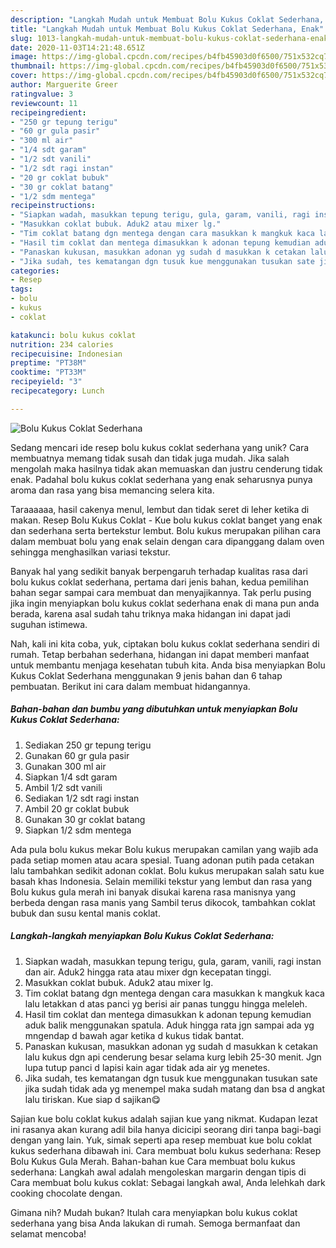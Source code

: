```yaml
---
description: "Langkah Mudah untuk Membuat Bolu Kukus Coklat Sederhana, Enak"
title: "Langkah Mudah untuk Membuat Bolu Kukus Coklat Sederhana, Enak"
slug: 1013-langkah-mudah-untuk-membuat-bolu-kukus-coklat-sederhana-enak
date: 2020-11-03T14:21:48.651Z
image: https://img-global.cpcdn.com/recipes/b4fb45903d0f6500/751x532cq70/bolu-kukus-coklat-sederhana-foto-resep-utama.jpg
thumbnail: https://img-global.cpcdn.com/recipes/b4fb45903d0f6500/751x532cq70/bolu-kukus-coklat-sederhana-foto-resep-utama.jpg
cover: https://img-global.cpcdn.com/recipes/b4fb45903d0f6500/751x532cq70/bolu-kukus-coklat-sederhana-foto-resep-utama.jpg
author: Marguerite Greer
ratingvalue: 3
reviewcount: 11
recipeingredient:
- "250 gr tepung terigu"
- "60 gr gula pasir"
- "300 ml air"
- "1/4 sdt garam"
- "1/2 sdt vanili"
- "1/2 sdt ragi instan"
- "20 gr coklat bubuk"
- "30 gr coklat batang"
- "1/2 sdm mentega"
recipeinstructions:
- "Siapkan wadah, masukkan tepung terigu, gula, garam, vanili, ragi instan dan air. Aduk2 hingga rata atau mixer dgn kecepatan tinggi."
- "Masukkan coklat bubuk. Aduk2 atau mixer lg."
- "Tim coklat batang dgn mentega dengan cara masukkan k mangkuk kaca lalu letakkan d atas panci yg berisi air panas tunggu hingga meleleh."
- "Hasil tim coklat dan mentega dimasukkan k adonan tepung kemudian aduk balik menggunakan spatula. Aduk hingga rata jgn sampai ada yg mngendap d bawah agar ketika d kukus tidak bantat."
- "Panaskan kukusan, masukkan adonan yg sudah d masukkan k cetakan lalu kukus dgn api cenderung besar selama kurg lebih 25-30 menit. Jgn lupa tutup panci d lapisi kain agar tidak ada air yg menetes."
- "Jika sudah, tes kematangan dgn tusuk kue menggunakan tusukan sate jika sudah tidak ada yg menempel maka sudah matang dan bsa d angkat lalu tiriskan. Kue siap d sajikan😋"
categories:
- Resep
tags:
- bolu
- kukus
- coklat

katakunci: bolu kukus coklat 
nutrition: 234 calories
recipecuisine: Indonesian
preptime: "PT38M"
cooktime: "PT33M"
recipeyield: "3"
recipecategory: Lunch

---
```



![Bolu Kukus Coklat Sederhana](https://img-global.cpcdn.com/recipes/b4fb45903d0f6500/751x532cq70/bolu-kukus-coklat-sederhana-foto-resep-utama.jpg)

Sedang mencari ide resep bolu kukus coklat sederhana yang unik? Cara membuatnya memang tidak susah dan tidak juga mudah. Jika salah mengolah maka hasilnya tidak akan memuaskan dan justru cenderung tidak enak. Padahal bolu kukus coklat sederhana yang enak seharusnya punya aroma dan rasa yang bisa memancing selera kita.

Taraaaaaa, hasil cakenya menul, lembut dan tidak seret di leher ketika di makan. Resep Bolu Kukus Coklat - Kue bolu kukus coklat banget yang enak dan sederhana serta bertekstur lembut. Bolu kukus merupakan pilihan cara dalam membuat bolu yang enak selain dengan cara dipanggang dalam oven sehingga menghasilkan variasi tekstur.

Banyak hal yang sedikit banyak berpengaruh terhadap kualitas rasa dari bolu kukus coklat sederhana, pertama dari jenis bahan, kedua pemilihan bahan segar sampai cara membuat dan menyajikannya. Tak perlu pusing jika ingin menyiapkan bolu kukus coklat sederhana enak di mana pun anda berada, karena asal sudah tahu triknya maka hidangan ini dapat jadi suguhan istimewa.


Nah, kali ini kita coba, yuk, ciptakan bolu kukus coklat sederhana sendiri di rumah. Tetap berbahan sederhana, hidangan ini dapat memberi manfaat untuk membantu menjaga kesehatan tubuh kita. Anda bisa menyiapkan Bolu Kukus Coklat Sederhana menggunakan 9 jenis bahan dan 6 tahap pembuatan. Berikut ini cara dalam membuat hidangannya.

<!--inarticleads1-->

##### Bahan-bahan dan bumbu yang dibutuhkan untuk menyiapkan Bolu Kukus Coklat Sederhana:

1. Sediakan 250 gr tepung terigu
1. Gunakan 60 gr gula pasir
1. Gunakan 300 ml air
1. Siapkan 1/4 sdt garam
1. Ambil 1/2 sdt vanili
1. Sediakan 1/2 sdt ragi instan
1. Ambil 20 gr coklat bubuk
1. Gunakan 30 gr coklat batang
1. Siapkan 1/2 sdm mentega


Ada pula bolu kukus mekar Bolu kukus merupakan camilan yang wajib ada pada setiap momen atau acara spesial. Tuang adonan putih pada cetakan lalu tambahkan sedikit adonan coklat. Bolu kukus merupakan salah satu kue basah khas Indonesia. Selain memiliki tekstur yang lembut dan rasa yang Bolu kukus gula merah ini banyak disukai karena rasa manisnya yang berbeda dengan rasa manis yang Sambil terus dikocok, tambahkan coklat bubuk dan susu kental manis coklat. 

<!--inarticleads2-->

##### Langkah-langkah menyiapkan Bolu Kukus Coklat Sederhana:

1. Siapkan wadah, masukkan tepung terigu, gula, garam, vanili, ragi instan dan air. Aduk2 hingga rata atau mixer dgn kecepatan tinggi.
1. Masukkan coklat bubuk. Aduk2 atau mixer lg.
1. Tim coklat batang dgn mentega dengan cara masukkan k mangkuk kaca lalu letakkan d atas panci yg berisi air panas tunggu hingga meleleh.
1. Hasil tim coklat dan mentega dimasukkan k adonan tepung kemudian aduk balik menggunakan spatula. Aduk hingga rata jgn sampai ada yg mngendap d bawah agar ketika d kukus tidak bantat.
1. Panaskan kukusan, masukkan adonan yg sudah d masukkan k cetakan lalu kukus dgn api cenderung besar selama kurg lebih 25-30 menit. Jgn lupa tutup panci d lapisi kain agar tidak ada air yg menetes.
1. Jika sudah, tes kematangan dgn tusuk kue menggunakan tusukan sate jika sudah tidak ada yg menempel maka sudah matang dan bsa d angkat lalu tiriskan. Kue siap d sajikan😋


Sajian kue bolu coklat kukus adalah sajian kue yang nikmat. Kudapan lezat ini rasanya akan kurang adil bila hanya dicicipi seorang diri tanpa bagi-bagi dengan yang lain. Yuk, simak seperti apa resep membuat kue bolu coklat kukus sederhana dibawah ini. Cara membuat bolu kukus sederhana: Resep Bolu Kukus Gula Merah. Bahan-bahan kue Cara membuat bolu kukus sederhana: Langkah awal adalah mengoleskan margarin dengan tipis di Cara membuat bolu kukus coklat: Sebagai langkah awal, Anda lelehkah dark cooking chocolate dengan. 

Gimana nih? Mudah bukan? Itulah cara menyiapkan bolu kukus coklat sederhana yang bisa Anda lakukan di rumah. Semoga bermanfaat dan selamat mencoba!
